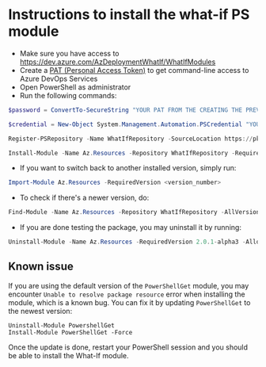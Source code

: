 # Instructions to install the what-if PS module
* Make sure you have access to https://dev.azure.com/AzDeploymentWhatIf/WhatIfModules
* Create a [PAT (Personal Access Token)](https://docs.microsoft.com/en-us/azure/devops/organizations/accounts/use-personal-access-tokens-to-authenticate?view=azure-devops) to get command-line access to Azure DevOps Services
* Open PowerShell as administrator
* Run the following commands:

```PowerShell
$password = ConvertTo-SecureString "YOUR PAT FROM THE CREATING THE PREVIOUS STEP" -AsPlainText -Force
```


```PowerShell
$credential = New-Object System.Management.Automation.PSCredential "YOUR EMAIL FOR AZURE DEVOPS SERVICES", $password
```

```PowerShell
Register-PSRepository -Name WhatIfRepository -SourceLocation https://pkgs.dev.azure.com/AzDeploymentWhatIf/WhatIfModules/_packaging/WhatIfFeed/nuget/v2 -PackageManagementProvider Nuget -InstallationPolicy Trusted -Credential $credential
```

```PowerShell
Install-Module -Name Az.Resources -Repository WhatIfRepository -RequiredVersion 2.0.1-alpha3 -AllowPrerelease -AllowClobber -Credential $credential
```

* If you want to switch back to another installed version, simply run:
```PowerShell
Import-Module Az.Resources -RequiredVersion <version_number>
```

* To check if there's a newer version, do:
```PowerShell
Find-Module -Name Az.Resources -Repository WhatIfRepository -AllVersions -AllowPrerelease -Credential $credential
```

* If you are done testing the package, you may uninstall it by running:
```PowerShell
Uninstall-Module -Name Az.Resources -RequiredVersion 2.0.1-alpha3 -AllowPrerelease
```

## Known issue
If you are using the default version of the `PowerShellGet` module, you may encounter `Unable to resolve package resource` error when installing the module, which is a known bug. You can fix it by updating `PowerShellGet` to the newest version:

```
Uninstall-Module PowershellGet
Install-Module PowerShellGet -Force
```

Once the update is done, restart your PowerShell session and you should be able to install the What-If module.
